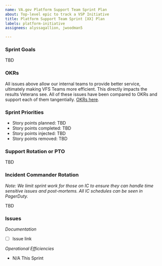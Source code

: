 ```yaml
---
name: VA.gov Platform Support Team Sprint Plan
about: Top-level epic to track a VSP Initiative
title: Platform Support Team Sprint [XX] Plan
labels: platform-initiative
assignees: alyssagallion, jwoodman5

---
```


### Sprint Goals
TBD

### OKRs

All issues above allow our internal teams to provide better service, ultimately making VFS Teams more efficient. This directly impacts the results Veterans see. All of these issues have been compared to OKRs and support each of them tangentially. [OKRs here](https://vfs.atlassian.net/wiki/spaces/PMCP/pages/4008378453/2025+OCTO+Objectives+and+Key+Results+OKRs).


### Sprint Priorities

- Story points planned: TBD
- Story points completed: TBD
- Story points injected: TBD
- Story points removed: TBD

###  Support Rotation or PTO

TBD

###  Incident Commander Rotation

_Note: We limit sprint work for those on IC to ensure they can handle time sensitive issues and post-mortems. All IC schedules can be seen in PagerDuty._

TBD

### Issues

<i>Documentation</i>

- [ ] Issue link

<i>Operational Efficiencies</i>

- N/A This Sprint
